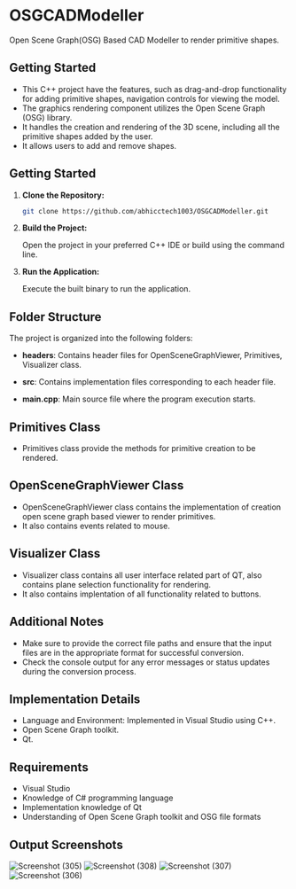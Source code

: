 # OSGCADModeller

Open Scene Graph(OSG) Based CAD Modeller to render primitive shapes. 

## Getting Started

- This C++ project have the features, such as drag-and-drop functionality for adding primitive shapes, navigation controls for viewing the model.
- The graphics rendering component utilizes the Open Scene Graph (OSG) library. 
- It handles the creation and rendering of the 3D scene, including all the primitive shapes added by the user. 
- It allows users to add and remove shapes.

## Getting Started

1. **Clone the Repository:**

    ```bash
    git clone https://github.com/abhicctech1003/OSGCADModeller.git
    ```

2. **Build the Project:**

    Open the project in your preferred C++ IDE or build using the command line.

3. **Run the Application:**

    Execute the built binary to run the application.


## Folder Structure
The project is organized into the following folders:

- **headers**: Contains header files for OpenSceneGraphViewer, Primitives, Visualizer class.
 
- **src**: Contains implementation files corresponding to each header file.

- **main.cpp**: Main source file where the program execution starts.


## Primitives Class

- Primitives class provide the methods for primitive creation to be rendered.


## OpenSceneGraphViewer Class

- OpenSceneGraphViewer class contains the implementation of creation open scene graph based viewer to render primitives.
- It also contains events related to mouse.


## Visualizer Class

- Visualizer class contains all user interface related part of QT, also contains plane selection functionality for rendering.
- It also contains implentation of all functionality related to buttons.


## Additional Notes

- Make sure to provide the correct file paths and ensure that the input files are in the appropriate format for successful conversion.
- Check the console output for any error messages or status updates during the conversion process.

## Implementation Details

- Language and Environment: Implemented in Visual Studio using C++.
- Open Scene Graph toolkit.
- Qt.

## Requirements
- Visual Studio
- Knowledge of C# programming language
- Implementation knowledge of Qt 
- Understanding of Open Scene Graph toolkit and OSG file formats

## Output Screenshots
![Screenshot (305)](https://github.com/abhicctech1003/OSGCADModeller/assets/158149347/eb478275-d40d-44e3-aa0b-c7acf36cc3c8)
![Screenshot (308)](https://github.com/abhicctech1003/OSGCADModeller/assets/158149347/f9b71041-51e2-4086-991a-88190f70d43e)
![Screenshot (307)](https://github.com/abhicctech1003/OSGCADModeller/assets/158149347/70faa974-611c-4855-a3e6-24d7122954ea)
![Screenshot (306)](https://github.com/abhicctech1003/OSGCADModeller/assets/158149347/9f95a0cf-59c4-4066-8ad5-c8a01117f221)
